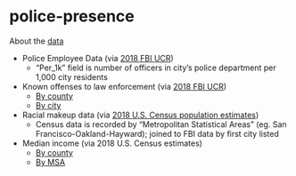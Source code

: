 # police-presence
About the <a href=https://github.com/vastava/police-presence/tree/master/data%20output>data</a>
- Police Employee Data (via <a href="https://ucr.fbi.gov/crime-in-the-u.s/2018/crime-in-the-u.s.-2018/topic-pages/police-employee-browse-by/city-agency">2018 FBI UCR</a>)
  - “Per_1k” field is number of officers in city’s police department per 1,000 city residents 
- Known offenses to law enforcement (via <a href="https://ucr.fbi.gov/crime-in-the-u.s/2018/crime-in-the-u.s.-2018/topic-pages/offenses-known-to-law-enforcement">2018 FBI UCR</a>)
  - <a href="https://ucr.fbi.gov/crime-in-the-u.s/2018/crime-in-the-u.s.-2018/tables/table-10/table-10.xls/view">By county</a>
  - <a href="https://ucr.fbi.gov/crime-in-the-u.s/2018/crime-in-the-u.s.-2018/topic-pages/offenses-known-browse-by/cities-and-counties-grouped-by-size-population-group">By city</a>
- Racial makeup data (via <a href = "https://www.census.gov/newsroom/press-kits/2019/detailed-estimates.html">2018 U.S. Census population estimates</a>) 
  - Census data is recorded by “Metropolitan Statistical Areas” (eg. San Francisco-Oakland-Hayward); joined to FBI data by first city listed
- Median income (via 2018 U.S. Census estimates)
  - <a href="https://data.census.gov/cedsci/table?t=Income%20%28Households,%20Families,%20Individuals%29&g=0100000US.050000&layer=VT_2018_050_00_PY_D1&cid=B19001B_001E&tid=ACSST5Y2018.S1903&hidePreview=false&vintage=2018">By county</a>
  - <a href="https://data.census.gov/cedsci/table?t=Income%20%28Households,%20Families,%20Individuals%29&g=0100000US.050000,.310000&layer=VT_2018_050_00_PY_D1&cid=B19001B_001E&tid=ACSST5Y2018.S1903&hidePreview=false&vintage=2018">By MSA</a>

